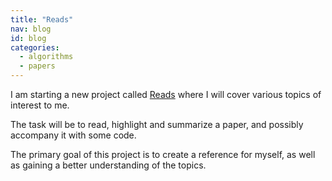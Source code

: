```yaml
---
title: "Reads"
nav: blog
id: blog
categories:
  - algorithms
  - papers
---
```


I am starting a new project called [Reads](/reads) where I will cover various topics of interest to me.

 The task will be to read, highlight and summarize a paper, and possibly accompany it with some code.

The primary goal of this project is to create a reference for myself, as well as gaining a better understanding of the topics.

